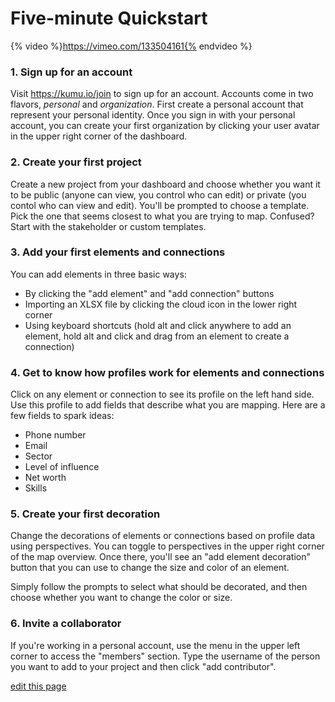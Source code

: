 # Five-minute Quickstart

{% video %}https://vimeo.com/133504161{% endvideo %}

### 1. Sign up for an account

Visit https://kumu.io/join to sign up for an account. Accounts come in two flavors, *personal* and *organization*. First create a personal account that represent your personal identity. Once you sign in with your personal account, you can create your first organization by clicking your user avatar in the upper right corner of the dashboard.

### 2. Create your first project

Create a new project from your dashboard and choose whether you want it to be public (anyone can view, you control who can edit) or private (you contol who can view and edit). You'll be prompted to choose a template. Pick the one that seems closest to what you are trying to map. Confused? Start with the stakeholder or custom templates.

### 3. Add your first elements and connections

You can add elements in three basic ways:

- By clicking the "add element" and "add connection" buttons
- Importing an XLSX file by clicking the cloud icon in the lower right corner
- Using keyboard shortcuts (hold alt and click anywhere to add an element, hold alt and click and drag from an element to create a connection)

### 4. Get to know how profiles work for elements and connections

Click on any element or connection to see its profile on the left hand side. Use this profile to add fields that describe what you are mapping. Here are a few fields to spark ideas:

- Phone number
- Email
- Sector
- Level of influence
- Net worth
- Skills

### 5. Create your first decoration

Change the decorations of elements or connections based on profile data using perspectives. You can toggle to perspectives in the upper right corner of the map overview. Once there, you'll see an "add element decoration" button that you can use to change the size and color of an element.

Simply follow the prompts to select what should be decorated, and then choose whether you want to change the color or size.

### 6. Invite a collaborator

If you're working in a personal account, use the menu in the upper left corner to access the "members" section. Type the username of the person you want to add to your project and then click "add contributor".

<span class="edit-link"><a href="https://github.com/kumu/docs/blob/master/about/five-minute-quickstart.md" target="_blank"><i class="fa fa-github"></i> edit this page</a></span>
